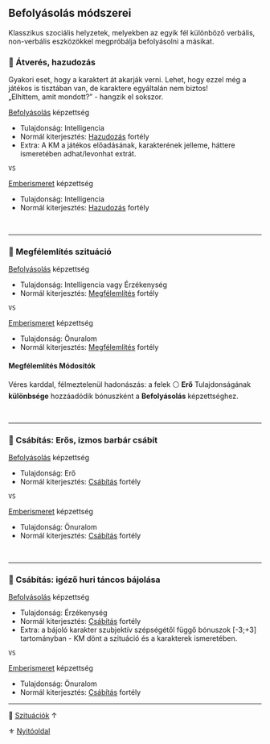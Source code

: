 ## Befolyásolás módszerei

Klasszikus szociális helyzetek, melyekben az egyik fél különböző verbális, non-verbális eszközökkel megpróbálja befolyásolni a másikat.

### 🔆 Átverés, hazudozás

Gyakori eset, hogy a karaktert át akarják verni. Lehet, hogy ezzel még a játékos is tisztában van, de karaktere egyáltalán nem biztos!\
„Elhittem, amit mondott?” - hangzik el sokszor.

[Befolyásolás](../kepzettsegek.primer.altalanos/befolyasolas.md) képzettség
- Tulajdonság: Intelligencia
- Normál kiterjesztés: [Hazudozás](../fortelyok.szabad/hazudozas.md) fortély
- Extra: A KM a játékos előadásának, karakterének jelleme, háttere ismeretében adhat/levonhat extrát.

`VS`

[Emberismeret](../kepzettsegek.primer.altalanos/emberismeret.md) képzettség
- Tulajdonság: Intelligencia
- Normál kiterjesztés: [Hazudozás](../fortelyok.szabad/hazudozas.md) fortély

<br />

---
### 🔆 Megfélemlítés szituáció

[Befolyásolás](../kepzettsegek.primer.altalanos/befolyasolas.md) képzettség
- Tulajdonság: Intelligencia vagy Érzékenység
- Normál kiterjesztés: [Megfélemlítés](../fortelyok.szabad/megfelemlites.md) fortély

`VS`

[Emberismeret](../kepzettsegek.primer.altalanos/emberismeret.md) képzettség
- Tulajdonság: Önuralom
- Normál kiterjesztés: [Megfélemlítés](../fortelyok.szabad/megfelemlites.md) fortély

#### Megfélemlítés Módosítók

Véres karddal, félmeztelenül hadonászás: a felek ⚪ **Erő** Tulajdonságának **különbsége** hozzáadódik bónuszként a **Befolyásolás** képzettséghez.

<br />

---
### 🔆 Csábítás: Erős, izmos barbár csábít

[Befolyásolás](../kepzettsegek.primer.altalanos/befolyasolas.md) képzettség
- Tulajdonság: Erő
- Normál kiterjesztés: [Csábítás](../fortelyok.szabad/csabitas.md) fortély

`VS`

[Emberismeret](../kepzettsegek.primer.altalanos/emberismeret.md) képzettség
- Tulajdonság: Önuralom
- Normál kiterjesztés: [Csábítás](../fortelyok.szabad/csabitas.md) fortély

<br />

---
### 🔆 Csábítás: igéző huri táncos bájolása

[Befolyásolás](../kepzettsegek.primer.altalanos/befolyasolas.md) képzettség
- Tulajdonság: Érzékenység
- Normál kiterjesztés: [Csábítás](../fortelyok.szabad/csabitas.md) fortély
- Extra: a bájoló karakter szubjektív szépségétől függő bónuszok [-3;+3] tartományban - KM dönt a szituáció és a karakterek ismeretében.

`VS`

[Emberismeret](../kepzettsegek.primer.altalanos/emberismeret.md) képzettség
- Tulajdonság: Önuralom
- Normál kiterjesztés: [Csábítás](../fortelyok.szabad/csabitas.md) fortély

---

🔗 [Szituációk](../150_szituaciok.md) ↑

⚜️ [Nyitóoldal](../start.md#15-szitu%C3%A1ci%C3%B3k)
